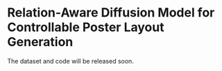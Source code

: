 # Relation-Aware Diffusion Model for Controllable Poster Layout Generation
The dataset and code will be released soon.
